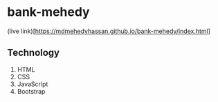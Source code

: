 # bank-mehedy
(live link)[https://mdmehedyhassan.github.io/bank-mehedy/index.html]

## Technology 
1. HTML
2. CSS
3. JavaScript
4. Bootstrap